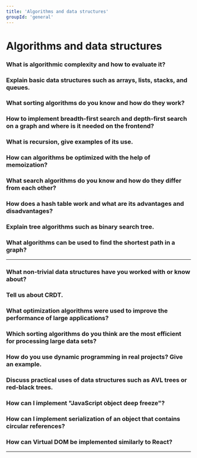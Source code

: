 ```yaml
---
title: 'Algorithms and data structures'
groupId: 'general'
---
```

# Algorithms and data structures

### What is algorithmic complexity and how to evaluate it?
### Explain basic data structures such as arrays, lists, stacks, and queues.
### What sorting algorithms do you know and how do they work?
### How to implement breadth-first search and depth-first search on a graph and where is it needed on the frontend?
### What is recursion, give examples of its use.
### How can algorithms be optimized with the help of memoization?
### What search algorithms do you know and how do they differ from each other?
### How does a hash table work and what are its advantages and disadvantages?
### Explain tree algorithms such as binary search tree.
### What algorithms can be used to find the shortest path in a graph?

---

### What non-trivial data structures have you worked with or know about?
### Tell us about CRDT.
### What optimization algorithms were used to improve the performance of large applications?
### Which sorting algorithms do you think are the most efficient for processing large data sets?
### How do you use dynamic programming in real projects? Give an example.
### Discuss practical uses of data structures such as AVL trees or red-black trees.
### How can I implement "JavaScript object deep freeze"?
### How can I implement serialization of an object that contains circular references?
### How can Virtual DOM be implemented similarly to React?

---
